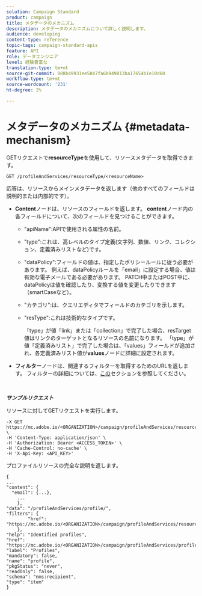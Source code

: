 ```yaml
---
solution: Campaign Standard
product: campaign
title: メタデータのメカニズム
description: メタデータのメカニズムについて詳しく説明します。
audience: developing
content-type: reference
topic-tags: campaign-standard-apis
feature: API
role: データエンジニア
level: 経験豊富な
translation-type: tm+mt
source-git-commit: 088b49931ee5047fa6b949813ba17654b1e10d60
workflow-type: tm+mt
source-wordcount: '231'
ht-degree: 2%

---
```



# メタデータのメカニズム {#metadata-mechanism}

GETリクエストで&#x200B;**resourceType**&#x200B;を使用して、リソースメタデータを取得できます。

`GET /profileAndServices/resourceType/<resourceName>`

応答は、リソースからメインメタデータを返します（他のすべてのフィールドは説明的または内部的です）。

* **Content**&#x200B;ノードは、リソースのフィールドを返します。 **content**&#x200B;ノード内の各フィールドについて、次のフィールドを見つけることができます。

   * &quot;apiName&quot;:APIで使用される属性の名前。
   * &quot;type&quot;:これは、高レベルのタイプ定義(文字列、数値、リンク、コレクション、定義済みリストなど)です。
   * &quot;dataPolicy&quot;:フィールドの値は、指定したポリシールールに従う必要があります。 例えば、dataPolicyルールを「email」に設定する場合、値は有効な電子メールである必要があります。 PATCH中またはPOST中に、dataPolicyは値を確認したり、変換する値を変更したりできます（smartCaseなど）。
   * &quot;カテゴリ&quot;:は、クエリエディタでフィールドのカテゴリを示します。
   * &quot;resType&quot;:これは技術的なタイプです。

      「type」が値「link」または「collection」で完了した場合、resTarget値はリンクのターゲットとなるリソースの名前になります。
「type」が値「定義済みリスト」で完了した場合は、「values」フィールドが追加され、各定義済みリスト値が**values**&#x200B;ノードに詳細に設定されます。

* **フィルター**&#x200B;ノードは、関連するフィルターを取得するためのURLを返します。 フィルターの詳細については、[この](../../api/using/filtering.md)セクションを参照してください。

<!-- créer une section au même niveau sur les liens -->
<!-- dans l'exemple: birthdate, email +  mettre 2 liens : un de type 1-1 , 1-N
si on prend l'exemple de l'org unit, on aura un bon exemple lien -->
<!-- plus reparler du node Data -->

<br/>

***サンプルリクエスト***

リソースに対してGETリクエストを実行します。

```
-X GET https://mc.adobe.io/<ORGANIZATION>/campaign/profileAndServices/resourceType/profile \
-H 'Content-Type: application/json' \
-H 'Authorization: Bearer <ACCESS_TOKEN>' \
-H 'Cache-Control: no-cache' \
-H 'X-Api-Key: <API_KEY>'
```

プロファイルリソースの完全な説明を返します。

```
{
...
"content": {
  "email": {...},
    ...
    },
"data": "/profileAndServices/profile/",
"filters": {
        "href": "https://mc.adobe.io/<ORGANIZATION>/campaign/profileAndServices/resourceType/<PKEY>"
    },
"help": "Identified profiles",
"href": "https://mc.adobe.io/<ORGANIZATION>/campaign/profileAndServices/profile/metadata",
"label": "Profiles",
"mandatory": false,
"name": "profile",
"pkgStatus": "never",
"readOnly": false,
"schema": "nms:recipient",
"type": "item"
}
```
